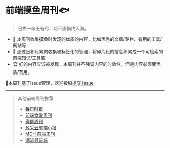 # 前端摸鱼周刊🐟

> 日拱一卒无有尽，功不唐捐终入海。


 - 🔖 本周刊收集摸鱼时发现的优质的内容，比如优秀的文章/专栏、有用的工具/网站等
 - 🚧 通过日积月累的收集和标签化的管理，将碎片化的信息积累成一个可检索的前端知识/工具库
 - 🏆 好的内容应该被发现，本周刊并不强调内容的时效性，但是内容必须要优质/有用，

🎯本周刊基于issue管理，欢迎投稿[提交 issue](https://github.com/fe-focus/moyu-weekly/issues/new/choose) 



---

> 其他前端周刊推荐
> - [每日时报](https://wubaiqing.github.io/zaobao)
> - [前端食堂周刊](https://github.com/Geekhyt/weekly)
> - [奇舞周刊](https://weekly.75.team/)
> - [政采云前端小报](https://weekly.zoo.team/)
> - [MDH 前端周刊](https://github.com/sorrycc/weekly)
> - [潮流最前端](https://www.yuque.com/alibabaf2e/weekly)
